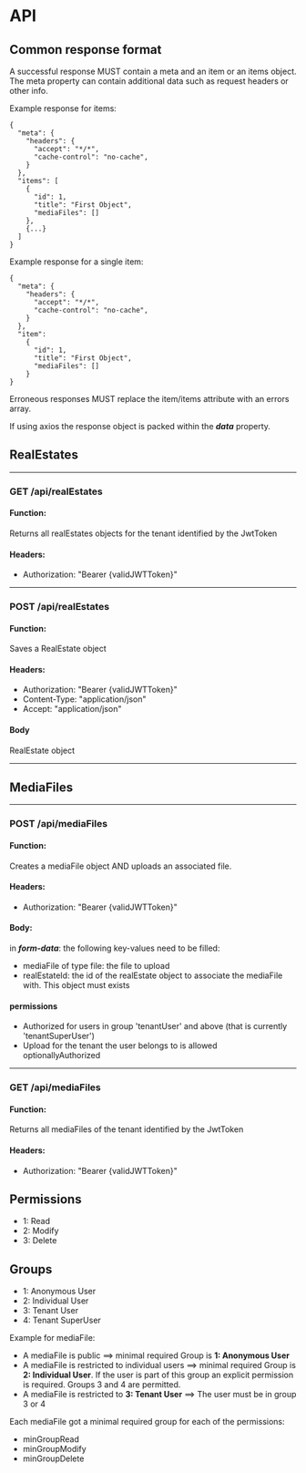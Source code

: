 # API

## Common response format

A successful response MUST contain a meta and an item or an items object. The meta property can contain additional data such as request headers or other info.

Example response for items:
```
{
  "meta": {
    "headers": {
      "accept": "*/*",
      "cache-control": "no-cache",
    }
  },
  "items": [
    {
      "id": 1,
      "title": "First Object",
      "mediaFiles": []
    },
    {...}
  ]
}
```

Example response for a single item:
```
{
  "meta": {
    "headers": {
      "accept": "*/*",
      "cache-control": "no-cache",
    }
  },
  "item": 
    {
      "id": 1,
      "title": "First Object",
      "mediaFiles": []
    }
}
```

Erroneous responses MUST replace the item/items attribute with an errors array.

If using axios the response object is packed within the ***data*** property.

## RealEstates
------

### GET /api/realEstates

#### Function: 
Returns all realEstates objects for the tenant identified by the JwtToken
#### Headers: 

- Authorization: "Bearer {validJWTToken}"

------
### POST /api/realEstates
#### Function: 
Saves a RealEstate object
#### Headers: 
- Authorization: "Bearer {validJWTToken}"
- Content-Type: "application/json"
- Accept: "application/json"

#### Body
RealEstate object

------
## MediaFiles
------
### POST /api/mediaFiles
#### Function:
Creates a mediaFile object AND uploads an associated file.

#### Headers:
- Authorization: "Bearer {validJWTToken}"
#### Body:
in ***form-data***:
the following key-values need to be filled:
- mediaFile of type file: the file to upload
- realEstateId: the id of the realEstate object to associate the mediaFile with. This object must exists

#### permissions
- Authorized for users in group 'tenantUser' and above (that is currently 'tenantSuperUser')
- Upload for the tenant the user belongs to is allowed optionallyAuthorized
--------
### GET /api/mediaFiles

#### Function: 
Returns all mediaFiles of the tenant identified by the JwtToken

#### Headers: 

- Authorization: "Bearer {validJWTToken}"


## Permissions
- 1: Read
- 2: Modify
- 3: Delete

## Groups
- 1: Anonymous User
- 2: Individual User
- 3: Tenant User 
- 4: Tenant SuperUser


Example for mediaFile:

- A mediaFile is public ==> minimal required Group is **1: Anonymous User**
- A mediaFile is restricted to individual users 
  ==> minimal required Group is **2: Individual User**. If the user is part of this group an explicit permission is required. Groups 3 and 4 are permitted.
- A mediaFile is restricted to **3: Tenant User** ==> The user must be in group 3 or 4 

Each mediaFile got a minimal required group for each of the permissions:
- minGroupRead
- minGroupModify
- minGroupDelete